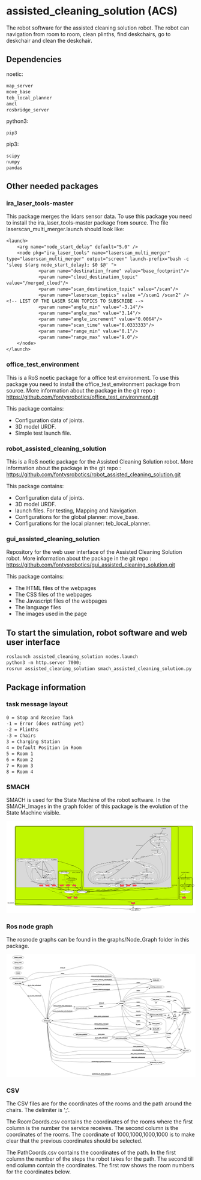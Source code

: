 # assisted_cleaning_solution (ACS)

The robot software for the assisted cleaning solution robot. The robot can navigation from room to room, clean plinths, find deskchairs, go to deskchair and clean the deskchair.

## Dependencies

noetic:

	map_server
	move_base
	teb_local_planner
	amcl
	rosbridge_server

python3:

	pip3

pip3:	

	scipy
	numpy
	pandas

## Other needed packages

### ira_laser_tools-master

This package merges the lidars sensor data.
To use this package you need to install the ira_laser_tools-master package from source. 
The file laserscan_multi_merger.launch should look like:

	<launch>
		<arg name="node_start_delay" default="5.0" />  
		<node pkg="ira_laser_tools" name="laserscan_multi_merger" type="laserscan_multi_merger" output="screen" launch-prefix="bash -c 'sleep $(arg node_start_delay); $0 $@' ">
				<param name="destination_frame" value="base_footprint"/>
				<param name="cloud_destination_topic" value="/merged_cloud"/>
				<param name="scan_destination_topic" value="/scan"/>
				<param name="laserscan_topics" value ="/scan1 /scan2" /> <!-- LIST OF THE LASER SCAN TOPICS TO SUBSCRIBE -->
				<param name="angle_min" value="-3.14"/>
				<param name="angle_max" value="3.14"/>
				<param name="angle_increment" value="0.0064"/>
				<param name="scan_time" value="0.0333333"/>
				<param name="range_min" value="0.1"/>
				<param name="range_max" value="9.0"/>
		</node>
	</launch>


### office_test_environment

This is a RoS noetic package for a office test environment. 
To use this package you need to install the office_test_environment package from source.
More information about the package in the git repo : https://github.com/fontysrobotics/office_test_environment.git
 
This package contains:
* Configuration data of joints.
* 3D model URDF.
* Simple test launch file.

### robot_assisted_cleaning_solution

This is a RoS noetic package for the Assisted Cleaning Solution robot.
More information about the package in the git repo : https://github.com/fontysrobotics/robot_assisted_cleaning_solution.git

This package contains: 
* Configuration data of joints.
* 3D model URDF.
* launch files. For testing, Mapping and Navigation.
* Configurations for the global planner: move_base.
* Configurations for the local planner: teb_local_planner.

### gui_assisted_cleaning_solution

Repository for the web user interface of the Assisted Cleaning Solution robot.
More information about the package in the git repo : https://github.com/fontysrobotics/gui_assisted_cleaning_solution.git

This package contains: 
* The HTML files of the webpages
* The CSS files of the webpages
* The Javascript files of the webpages
* The language files
* The images used in the page

## To start the simulation, robot software and web user interface

    roslaunch assisted_cleaning_solution nodes.launch
    python3 -m http.server 7000;
    rosrun assisted_cleaning_solution smach_assisted_cleaning_solution.py

## Package information

### task message layout

    0 = Stop and Receive Task
	-1 = Error (does nothing yet)
    -2 = Plinths
    -3 = Chairs
    3 = Charging Station
    4 = Default Position in Room
    5 = Room 1
    6 = Room 2
    7 = Room 3
    8 = Room 4

### SMACH

SMACH is used for the State Machine of the robot software. In the SMACH_Images in the graph folder of this package is the evolution of the State Machine visible.

![Smach Image](./graphs/SMACH_Images/smach_v24.png)

### Ros node graph

The rosnode graphs can be found in the graphs/Node_Graph folder in this package.

![Rosnode Graph](./graphs/Node_Graph/nodegraph_v5.png)

### CSV

The CSV files are for the coordinates of the rooms and the path around the chairs. The delimiter is ';'. 
    
The RoomCoords.csv contains the coordinates of the rooms where the first column is the number the service receives. The second column is the coordinates of the rooms. The coordinate of 1000,1000,1000,1000 is to make clear that the previous coordinates should be selected.
    
The PathCoords.csv contains the coordinates of the path. In the first column the number of the steps the robot takes for the path. The second till end column contain the coordinates. The first row shows the room numbers for the coordinates below.